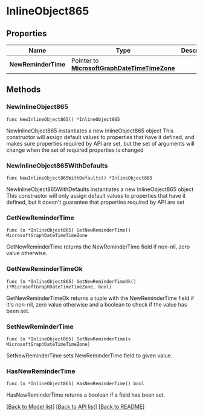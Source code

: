 # InlineObject865

## Properties

Name | Type | Description | Notes
------------ | ------------- | ------------- | -------------
**NewReminderTime** | Pointer to [**MicrosoftGraphDateTimeTimeZone**](MicrosoftGraphDateTimeTimeZone.md) |  | [optional] 

## Methods

### NewInlineObject865

`func NewInlineObject865() *InlineObject865`

NewInlineObject865 instantiates a new InlineObject865 object
This constructor will assign default values to properties that have it defined,
and makes sure properties required by API are set, but the set of arguments
will change when the set of required properties is changed

### NewInlineObject865WithDefaults

`func NewInlineObject865WithDefaults() *InlineObject865`

NewInlineObject865WithDefaults instantiates a new InlineObject865 object
This constructor will only assign default values to properties that have it defined,
but it doesn't guarantee that properties required by API are set

### GetNewReminderTime

`func (o *InlineObject865) GetNewReminderTime() MicrosoftGraphDateTimeTimeZone`

GetNewReminderTime returns the NewReminderTime field if non-nil, zero value otherwise.

### GetNewReminderTimeOk

`func (o *InlineObject865) GetNewReminderTimeOk() (*MicrosoftGraphDateTimeTimeZone, bool)`

GetNewReminderTimeOk returns a tuple with the NewReminderTime field if it's non-nil, zero value otherwise
and a boolean to check if the value has been set.

### SetNewReminderTime

`func (o *InlineObject865) SetNewReminderTime(v MicrosoftGraphDateTimeTimeZone)`

SetNewReminderTime sets NewReminderTime field to given value.

### HasNewReminderTime

`func (o *InlineObject865) HasNewReminderTime() bool`

HasNewReminderTime returns a boolean if a field has been set.


[[Back to Model list]](../README.md#documentation-for-models) [[Back to API list]](../README.md#documentation-for-api-endpoints) [[Back to README]](../README.md)


